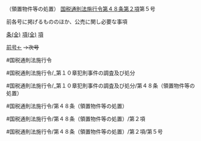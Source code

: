 （領置物件等の処置）
[国税通則法施行令第４８条第２項](国税通則法施行＿令＿第４８条第２項)第５号

前各号に掲げるもののほか、公売に関し必要な事項

[条(全)](国税通則法施行＿令＿第４８条_.md)    [項(全)](国税通則法施行＿令＿第４８条第２項_.md)    [項](国税通則法施行＿令＿第４８条第２項.md)

[前号←](国税通則法施行＿令＿第４８条第２項第４号.md)  ~~→次号~~

#国税通則法施行令

#国税通則法施行令/_第１０章犯則事件の調査及び処分

#国税通則法施行令/_第１０章犯則事件の調査及び処分/第４８条（領置物件等の処置）

#国税通則法施行令/第４８条（領置物件等の処置）

#国税通則法施行令/第４８条（領置物件等の処置）/第２項

#国税通則法施行令/第４８条（領置物件等の処置）/第２項/第５号

